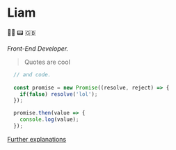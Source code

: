 # Liam

:guardsman: :pager: :gb:

_Front-End Developer._

> Quotes are cool

```js
  // and code.
  
  const promise = new Promise((resolve, reject) => {
    if(false) resolve('lol');
  });

  promise.then(value => { 
    console.log(value);
  });
```

[Further explanations](https://www.latlmes.com/tech/how-to-make-github-urls-1)